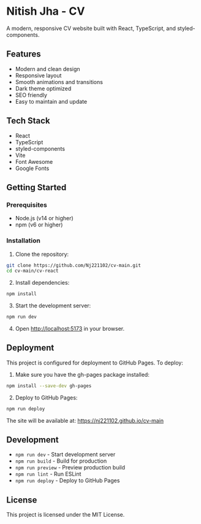 # Nitish Jha - CV

A modern, responsive CV website built with React, TypeScript, and styled-components.

## Features

- Modern and clean design
- Responsive layout
- Smooth animations and transitions
- Dark theme optimized
- SEO friendly
- Easy to maintain and update

## Tech Stack

- React
- TypeScript
- styled-components
- Vite
- Font Awesome
- Google Fonts

## Getting Started

### Prerequisites

- Node.js (v14 or higher)
- npm (v6 or higher)

### Installation

1. Clone the repository:
```bash
git clone https://github.com/Nj221102/cv-main.git
cd cv-main/cv-react
```

2. Install dependencies:
```bash
npm install
```

3. Start the development server:
```bash
npm run dev
```

4. Open [http://localhost:5173](http://localhost:5173) in your browser.

## Deployment

This project is configured for deployment to GitHub Pages. To deploy:

1. Make sure you have the gh-pages package installed:
```bash
npm install --save-dev gh-pages
```

2. Deploy to GitHub Pages:
```bash
npm run deploy
```

The site will be available at: https://nj221102.github.io/cv-main

## Development

- `npm run dev` - Start development server
- `npm run build` - Build for production
- `npm run preview` - Preview production build
- `npm run lint` - Run ESLint
- `npm run deploy` - Deploy to GitHub Pages

## License

This project is licensed under the MIT License.
